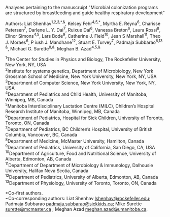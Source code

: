 Analyses pertaining to the manuscruipt "Microbial colonization programs are structured by breastfeeding and guide healthy respiratory development"

Authors: Liat Shenhav<sup>1,2,3,\*,&</sup>, Kelsey Fehr<sup>4,5,*</sup>, Myrtha E. Reyna<sup>6</sup>, Charisse Petersen<sup>7</sup>, Darlene L. Y. Dai<sup>7</sup>, Ruixue Dai<sup>6</sup>, 
Vanessa Breton<sup>6</sup>, Laura Rossi<sup>8</sup>, Elinor Simons<sup>4,5</sup>, Lars Bode<sup>9</sup>, Catherine J. Field<sup>10</sup>, Jean S Marshall<sup>11</sup>, Theo J. Moraes<sup>6</sup>, P
iush J. Mandhane<sup>12</sup>, Stuart E. Turvey<sup>7</sup>, Padmaja Subbarao<sup>6,13 &</sup>, Michael G. Surette<sup>8,&</sup>, 
Meghan B. Azad<sup>4,5,&</sup>

<sup>1</sup>The Center for Studies in Physics and Biology, The Rockefeller University, New York, NY, USA <br>
<sup>2</sup>Institute for systems genetics, Department of Microbiology, New York Grossman School of Medicine, 
New York University, New York, NY, USA <br>
<sup>3</sup>Department of Computer Science, New York University, New York, NY, USA <br>
<sup>4</sup>Department of Pediatrics and Child Health, University of Manitoba, Winnipeg, MB, Canada <br>
<sup>5</sup>Manitoba Interdisciplinary Lactation Centre (MILC), Children’s Hospital Research Institute of Manitoba, Winnipeg, MB, Canada <br>
<sup>6</sup>Department of Pediatrics, Hospital for Sick Children, University of Toronto, Toronto, ON, Canada <br>
<sup>7</sup>Department of Pediatrics, BC Children’s Hospital, University of British Columbia, Vancouver, BC, Canada <br>
<sup>8</sup>Department of Medicine, McMaster University, Hamilton, Canada <br>
<sup>9</sup>Department of Pediatrics, University of California, San Diego, CA, USA <br>
<sup>10</sup>Department of Agriculture, Food and Nutritional Science, University of Alberta, Edmonton, AB, Canada <br>
<sup>11</sup>Department of Department of Microbiology & Immunology, Dalhousie University, Halifax Nova Scotia, Canada <br>
<sup>12</sup>Department of Pediatrics, University of Alberta, Edmonton, AB, Canada <br>
<sup>13</sup>Department of Physiology, University of Toronto, Toronto, ON, Canada <br>

*Co-first authors. <br>
~Co-corresponding authors: Liat Shenhav lshenhav@rockefeller.edu; Padmaja Subbarao padmaja.subbarao@sickkids.ca; Mike Surette surette@mcmaster.ca ; Meghan Azad meghan.azad@umanitoba.ca.
